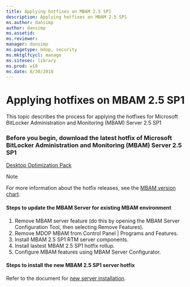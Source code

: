 ```yaml
---
title: Applying hotfixes on MBAM 2.5 SP1
description: Applying hotfixes on MBAM 2.5 SP1
ms.author: dansimp
author: dansimp
ms.assetid: 
ms.reviewer: 
manager: dansimp
ms.pagetype: mdop, security
ms.mktglfcycl: manage
ms.sitesec: library
ms.prod: w10
ms.date: 8/30/2018
---
```


# Applying hotfixes on MBAM 2.5 SP1
This topic describes the process for applying the hotfixes for Microsoft BitLocker Administration and Monitoring (MBAM) Server 2.5 SP1

### Before you begin, download the latest hotfix of Microsoft BitLocker Administration and Monitoring (MBAM) Server 2.5 SP1
[Desktop Optimization Pack](https://www.microsoft.com/download/details.aspx?id=57157)

> [!NOTE]
> For more information about the hotfix releases, see the [MBAM version chart](/archive/blogs/dubaisec/mbam-version-chart).

#### Steps to update the MBAM Server for existing MBAM environment 
1. Remove MBAM server feature (do this by opening the MBAM Server Configuration Tool, then selecting Remove Features).
2. Remove MDOP MBAM from Control Panel | Programs and Features.
3. Install MBAM 2.5 SP1 RTM server components.
4. Install lastest MBAM 2.5 SP1 hotfix rollup.
5. Configure MBAM features using MBAM Server Configurator.

#### Steps to install the new MBAM 2.5 SP1 server hotfix
Refer to the document for [new server installation](deploying-the-mbam-25-server-infrastructure.md).
